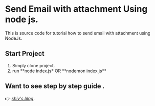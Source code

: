 # Send Email with attachment Using node js.
This is source code for tutorial how to send email with attachment using NodeJs.

## Start Project
<ol>
  <li>Simply clone project.</li>
  <li>run **node index.js* OR **nodemon index.js**</li>
</ol>

## Want to see step by step guide .
👉 *[shiv's blog](https://shiv-s-blog.vercel.app/posts/send-email)*.
